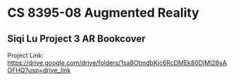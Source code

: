 # CS 8395-08 Augmented Reality
## Siqi Lu  Project 3 AR Bookcover

Project Link:  https://drive.google.com/drive/folders/1sa8OtmdbKjc6RcDMEk80DjMl28sAOFHQ?usp=drive_link
